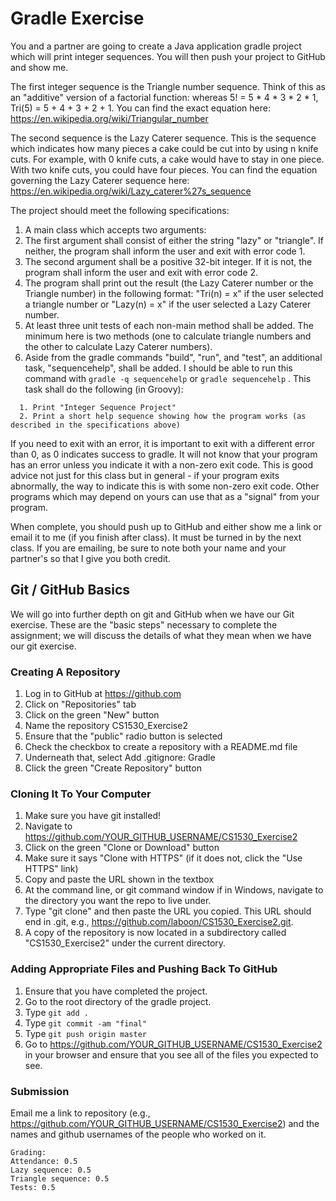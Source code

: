 # Gradle Exercise

You and a partner are going to create a Java application gradle project which will print integer sequences.  You will then push your project to GitHub and show me.

The first integer sequence is the Triangle number sequence.  Think of this as an "additive" version of a factorial function: whereas 5! = 5 * 4 * 3 * 2 * 1, Tri(5) = 5 + 4 + 3 + 2 + 1.  You can find the exact equation here: https://en.wikipedia.org/wiki/Triangular_number

The second sequence is the Lazy Caterer sequence.  This is the sequence which indicates how many pieces a cake could be cut into by using n knife cuts.  For example, with 0 knife cuts, a cake would have to stay in one piece.  With two knife cuts, you could have four pieces.  You can find the equation governing the Lazy Caterer sequence here: https://en.wikipedia.org/wiki/Lazy_caterer%27s_sequence

The project should meet the following specifications:

1. A main class which accepts two arguments:
  1. The first argument shall consist of either the string "lazy" or "triangle".  If neither, the program shall inform the user and exit with error code 1.
  2. The second argument shall be a positive 32-bit integer.  If it is not, the program shall inform the user and exit with error code 2.
2. The program shall print out the result (the Lazy Caterer number or the Triangle number) in the following format: "Tri(n) = x" if the user selected a triangle number or "Lazy(n) = x" if the user selected a Lazy Caterer number.
3. At least three unit tests of each non-main method shall be added.  The minimum here is two methods (one to calculate triangle numbers and the other to calculate Lazy Caterer numbers).
4. Aside from the gradle commands "build", "run", and "test", an additional task, "sequencehelp", shall be added.  I should be able to run this command with `gradle -q sequencehelp` or `gradle sequencehelp` .  This task shall do the following (in Groovy):

```
  1. Print "Integer Sequence Project"
  2. Print a short help sequence showing how the program works (as described in the specifications above)
```

If you need to exit with an error, it is important to exit with a different error than 0, as 0 indicates success to gradle.  It will not know that your program has an error unless you indicate it with a non-zero exit code.  This is good advice not just for this class but in general - if your program exits abnormally, the way to indicate this is with some non-zero exit code.  Other programs which may depend on yours can use that as a "signal" from your program.

When complete, you should push up to GitHub and either show me a link or email it to me (if you finish after class).  It must be turned in by the next class.  If you are emailing, be sure to note both your name and your partner's so that I give you both credit.

## Git / GitHub Basics

We will go into further depth on git and GitHub when we have our Git exercise.  These are the "basic steps" necessary to complete the assignment; we will discuss the details of what they mean when we have our git exercise.

### Creating A Repository

1. Log in to GitHub at https://github.com
2. Click on "Repositories" tab
3. Click on the green "New" button
4. Name the repository CS1530_Exercise2
5. Ensure that the "public" radio button is selected
6. Check the checkbox to create a repository with a README.md file
7. Underneath that, select Add .gitignore: Gradle
8. Click the green "Create Repository" button

### Cloning It To Your Computer

1. Make sure you have git installed!
1. Navigate to https://github.com/YOUR_GITHUB_USERNAME/CS1530_Exercise2
2. Click on the green "Clone or Download" button
3. Make sure it says "Clone with HTTPS" (if it does not, click the "Use HTTPS" link)
4. Copy and paste the URL shown in the textbox
5. At the command line, or git command window if in Windows, navigate to the directory you want the repo to live under.
6. Type "git clone" and then paste the URL you copied.  This URL should end in .git, e.g., https://github.com/laboon/CS1530_Exercise2.git.
6. A copy of the repository is now located in a subdirectory called "CS1530_Exercise2" under the current directory.

### Adding Appropriate Files and Pushing Back To GitHub

1. Ensure that you have completed the project.
2. Go to the root directory of the gradle project.
3. Type `git add .`
4. Type `git commit -am "final"`
5. Type `git push origin master`
6. Go to https://github.com/YOUR_GITHUB_USERNAME/CS1530_Exercise2 in your browser and ensure that you see all of the files you expected to see.

### Submission

Email me a link to repository (e.g., https://github.com/YOUR_GITHUB_USERNAME/CS1530_Exercise2) and the names and github usernames of the people who worked on it.

```
Grading:
Attendance: 0.5
Lazy sequence: 0.5
Triangle sequence: 0.5
Tests: 0.5
```